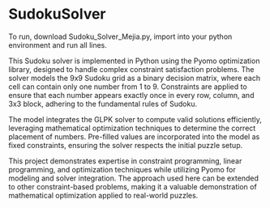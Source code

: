 # SudokuSolver
To run, download Sudoku_Solver_Mejia.py, import into your python environment and run all lines. 

This Sudoku solver is implemented in Python using the Pyomo optimization library, designed to handle complex constraint satisfaction problems. The solver models the 9x9 Sudoku grid as a binary decision matrix, where each cell can contain only one number from 1 to 9. Constraints are applied to ensure that each number appears exactly once in every row, column, and 3x3 block, adhering to the fundamental rules of Sudoku.

The model integrates the GLPK solver to compute valid solutions efficiently, leveraging mathematical optimization techniques to determine the correct placement of numbers. Pre-filled values are incorporated into the model as fixed constraints, ensuring the solver respects the initial puzzle setup.

This project demonstrates expertise in constraint programming, linear programming, and optimization techniques while utilizing Pyomo for modeling and solver integration. The approach used here can be extended to other constraint-based problems, making it a valuable demonstration of mathematical optimization applied to real-world puzzles.

